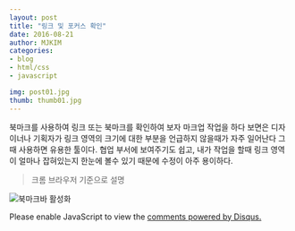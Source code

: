 ```yaml
---
layout: post
title: "링크 및 포커스 확인"
date: 2016-08-21
author: MJKIM
categories:
- blog
- html/css
- javascript

img: post01.jpg
thumb: thumb01.jpg
---
```


북마크를 사용하여 링크 또는 북마크를 확인하여 보자
마크업 작업을 하다 보면은 디자이너나 기획자가 링크 영역의 크기에 대한 부분을 언급하지 않을때가 자주 일어난다
그때 사용하면 유용한 툴이다. 협업 부서에 보여주기도 쉽고, 내가 작업을 할때 링크 영역이 얼마나 잡혀있는지
한눈에 볼수 있기 때문에 수정이 아주 용이하다.

>크롬 브라우저 기준으로 설명

![북마크바 활성화](link01.png)


[hampden]: https://github.com/jekyll/jekyll

<div id="disqus_thread"></div>
<script>

/**
 *  RECOMMENDED CONFIGURATION VARIABLES: EDIT AND UNCOMMENT THE SECTION BELOW TO INSERT DYNAMIC VALUES FROM YOUR PLATFORM OR CMS.
 *  LEARN WHY DEFINING THESE VARIABLES IS IMPORTANT: https://disqus.com/admin/universalcode/#configuration-variables */
/*
var disqus_config = function () {
    this.page.url = PAGE_URL;  // Replace PAGE_URL with your page's canonical URL variable
    this.page.identifier = PAGE_IDENTIFIER; // Replace PAGE_IDENTIFIER with your page's unique identifier variable
};
*/
(function() { // DON'T EDIT BELOW THIS LINE
    var d = document, s = d.createElement('script');
    s.src = '//http-kimmyungjoong-github-io.disqus.com/embed.js';
    s.setAttribute('data-timestamp', +new Date());
    (d.head || d.body).appendChild(s);
})();
</script>
<noscript>Please enable JavaScript to view the <a href="https://disqus.com/?ref_noscript">comments powered by Disqus.</a></noscript>
